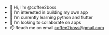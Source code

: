 - 👋 Hi, I’m @coffee2boss
- 👀 I’m interested in building my own app
- 🌱 I’m currently learning python and flutter
- 💞️ I’m looking to collaborate on apps
- 📫 Reach me on email coffee2boss@gmail.com

<!---
coffee2boss/coffee2boss is a ✨ special ✨ repository because its `README.md` (this file) appears on your GitHub profile.
You can click the Preview link to take a look at your changes.
--->
